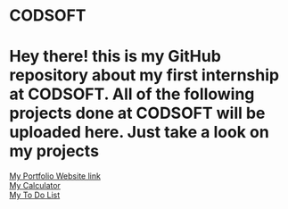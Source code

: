 # CODSOFT
# Hey there! this is my GitHub repository about my first internship at CODSOFT. All of the following projects done at CODSOFT will be uploaded here. Just take a look on my projects
<a href="https://owaisrafiq05.github.io/PORTFOLIO-WEBSITE/">My Portfolio Website link</a>
<br>
<a href="https://owaisrafiq05.github.io/simple-calculator/">My Calculator</a>
<br>
<a href="https://owaisrafiq05.github.io/To-do-list/">My To Do List</a>
